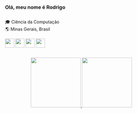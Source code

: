 ### Olá, meu nome é Rodrigo
##
🎓 Ciência da Computação <br>
🌎 Minas Gerais, Brasil <br> <br>
<img width="30px" src="https://cdn.jsdelivr.net/gh/devicons/devicon/icons/c/c-original.svg" />
<img width="30px" src="https://cdn.jsdelivr.net/gh/devicons/devicon/icons/html5/html5-original.svg" />
<img width="30px" src="https://cdn.jsdelivr.net/gh/devicons/devicon/icons/css3/css3-original.svg" />
<img width="30px" src="https://cdn.jsdelivr.net/gh/devicons/devicon/icons/javascript/javascript-original.svg" />
##
  <div align="center">
  <a href="https://github.com/rodrigoacs"><img height="165vw" src="https://github-readme-stats.vercel.app/api?username=rodrigoacs&show_icons=true&theme=dark&include_all_commits=true&count_private=true">
  </a>
  <a href="https://github.com/rodrigoacs"><img height="165vw" src="https://github-readme-stats.vercel.app/api/top-langs/?username=rodrigoacs&layout=compact&langs_count=7&theme=dark">
  </a>
  </div>
